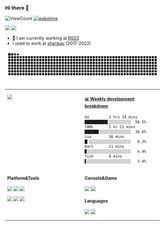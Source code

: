 ### Hi there 👋

![ViewCount](https://views.whatilearened.today/views/github/sljeff/sljeff.svg)
[![wakatime](https://wakatime.com/badge/user/35839813-7912-4d09-bf67-de224ef087a1.svg)](https://wakatime.com/@35839813-7912-4d09-bf67-de224ef087a1)

![](http://www.nyan.cat/cats/dub.gif)
![](http://www.nyan.cat/cats/jazz.gif)

- 🔭 I am currently working at [RSS3](https://rss3.io/)
- I used to work at [shanbay](https://www.shanbay.com) (2017-2022)

![github contribution grid snake animation](https://raw.githubusercontent.com/sljeff/sljeff/output/github-contribution-grid-snake.svg)

<table>
<tr>
<td valign="top" width="50%">

![](https://n8n.jeff.wtf/webhook/svg)

</td>
<td valign="top" width="50%">

<!-- waka-box start -->
#### <a href="https://gist.github.com/71273c536e134e0906f5d6a7f47795ca" target="_blank">📊 Weekly development breakdown</a>
```text
Go         2 hrs 14 mins  ██████████▌░░░░░░░░░░  50.5%
YAML       1 hr 21 mins   ██████▍░░░░░░░░░░░░░░  30.6%
Lua        16 mins        █▎░░░░░░░░░░░░░░░░░░░   6.3%
Dart       11 mins        ▉░░░░░░░░░░░░░░░░░░░░   4.4%
fish       8 mins         ▋░░░░░░░░░░░░░░░░░░░░   3.4%
```
<!-- waka-box end -->

</td>
</tr>

<tr>
<td valign="top" width="50%">

#### Platform&Tools

[![](https://img.shields.io/badge/macOS-Monterey-d0d1d4?style=for-the-badge&logo=Apple)](https://www.apple.com/macos/monterey/)
[![](https://img.shields.io/badge/Arch%20Linux-WSL-1793d1?style=for-the-badge&logo=ArchLinux)](https://github.com/yuk7/ArchWSL)
[![](https://img.shields.io/badge/Windows-11-2376bc?style=for-the-badge&logo=windows&logoColor=ffffff)](https://www.microsoft.com/windows/get-windows-11)

[![](https://img.shields.io/badge/-neovim-57A143?style=for-the-badge&logo=neovim&logoColor=ffffff)](https://neovim.io/)
[![](https://img.shields.io/badge/-kubernetes-326CE5?style=for-the-badge&logo=kubernetes&logoColor=ffffff)](https://kubernetes.io/)
[![](https://img.shields.io/badge/-Docker-2496ED?style=for-the-badge&logo=docker&logoColor=ffffff)](https://www.docker.com/)

</td>
<td valign="top" width="50%">

#### Console&Game

[![](https://img.shields.io/badge/-PlayStation%205-eeeeee?style=for-the-badge&logo=playstation5&logoColor=000000)](https://psnine.com/psnid/sljeff)
[![](https://img.shields.io/badge/Steam-171a21?style=for-the-badge&logo=steam&logoColor=ffffff)](https://steamcommunity.com/id/kindjeff)

#### Languages

[![](https://img.shields.io/badge/-python-3776AB?style=for-the-badge&logo=python&logoColor=ffffff)](https://www.python.org/)
[![](https://img.shields.io/badge/-go-00ADD8?style=for-the-badge&logo=go&logoColor=ffffff)](https://golang.org/)

</td>
</tr>
</table>
